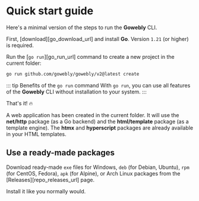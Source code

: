 # Quick start guide

Here's a minimal version of the steps to run the **Gowebly** CLI.

<!--@include: ../parts/block_cant-find-answer.md-->

First, [download][go_download_url] and install **Go**. Version `1.21` (or higher) is required.

Run the [`go run`][go_run_url] command to create a new project in the current folder:

``` bash
go run github.com/gowebly/gowebly/v2@latest create
```

::: tip Benefits of the `go run` command
With `go run`, you can use all features of the **Gowebly** CLI without installation to your system.
:::

That's it! :fire:

A web application has been created in the current folder. It will use the **net/http** package (as a Go backend) and the **html/template** package (as a template engine). The **htmx** and **hyperscript** packages are already available in your HTML templates.

## Use a ready-made packages

Download ready-made `exe` files for Windows, `deb` (for Debian, Ubuntu), `rpm` (for CentOS, Fedora), `apk` (for Alpine), or Arch Linux packages from the [Releases][repo_releases_url] page.

Install it like you normally would.

<!--@include: ../parts/links.md-->